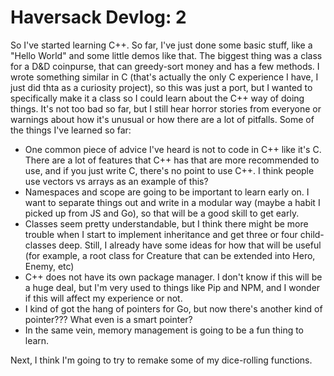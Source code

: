 # Haversack Devlog: 2

So I've started learning C++. So far, I've just done some basic stuff, like a "Hello World" and some little demos like that. The biggest thing was a class for a D&D coinpurse, that can greedy-sort money and has a few methods. I wrote something similar in C (that's actually the only C experience I have, I just did thta as a curiosity project), so this was just a port, but I wanted to specifically make it a class so I could learn about the C++ way of doing things. It's not too bad so far, but I still hear horror stories from everyone or warnings about how it's unusual or how there are a lot of pitfalls. Some of the things I've learned so far:

- One common piece of advice I've heard is not to code in C++ like it's C. There are a lot of features that C++ has that are more recommended to use, and if you just write C, there's no point to use C++. I think people use vectors vs arrays as an example of this?
- Namespaces and scope are going to be important to learn early on. I want to separate things out and write in a modular way (maybe a habit I picked up from JS and Go), so that will be a good skill to get early.
- Classes seem pretty understandable, but I think there might be more trouble when I start to implement inheritance and get three or four child-classes deep. Still, I already have some ideas for how that will be useful (for example, a root class for Creature that can be extended into Hero, Enemy, etc)
- C++ does not have its own package manager. I don't know if this will be a huge deal, but I'm very used to things like Pip and NPM, and I wonder if this will affect my experience or not.
- I kind of got the hang of pointers for Go, but now there's another kind of pointer??? What even is a smart pointer?
- In the same vein, memory management is going to be a fun thing to learn.

Next, I think I'm going to try to remake some of my dice-rolling functions.
